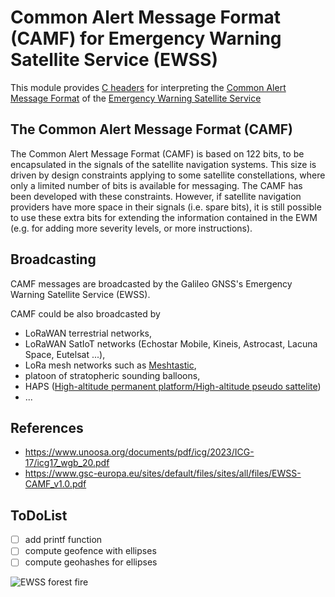 # Common Alert Message Format (CAMF) for Emergency Warning Satellite Service (EWSS)

This module provides [C headers](build/include) for interpreting the [Common Alert Message Format](https://www.gsc-europa.eu/sites/default/files/sites/all/files/EWSS-CAMF_v1.0.pdf
) of the [Emergency Warning Satellite Service](https://www.unoosa.org/documents/pdf/icg/2023/ICG-17/icg17_wgb_20.pdf)

## The Common Alert Message Format (CAMF)

The Common Alert Message Format (CAMF) is based on 122 bits, to be encapsulated in the signals of
the satellite navigation systems. This size is driven by design constraints applying to some satellite
constellations, where only a limited number of bits is available for messaging. The CAMF has been
developed with these constraints. However, if satellite navigation providers have more space in their
signals (i.e. spare bits), it is still possible to use these extra bits for extending the information contained in the EWM (e.g. for adding more severity levels, or more instructions).

## Broadcasting

CAMF messages are broadcasted by the Galileo GNSS's Emergency Warning Satellite Service (EWSS).

CAMF could be also broadcasted by
* LoRaWAN terrestrial networks,
* LoRaWAN SatIoT networks (Echostar Mobile, Kineis, Astrocast, Lacuna Space, Eutelsat ...),
* LoRa mesh networks such as [Meshtastic](https://meshtastic.org/),
* platoon of stratopheric sounding balloons,
* HAPS ([High-altitude permanent platform/High-altitude pseudo sattelite](https://business.esa.int/funding/invitation-to-tender/services-enabled-high-altitude-pseudo-satellites-haps-complemented-satellites))
* ...

## References

* https://www.unoosa.org/documents/pdf/icg/2023/ICG-17/icg17_wgb_20.pdf
* https://www.gsc-europa.eu/sites/default/files/sites/all/files/EWSS-CAMF_v1.0.pdf

## ToDoList

* [ ] add printf function
* [ ] compute geofence with ellipses
* [ ] compute geohashes for ellipses

![EWSS forest fire](https://air.imag.fr/images/a/a8/EWSS-01.jpg)
